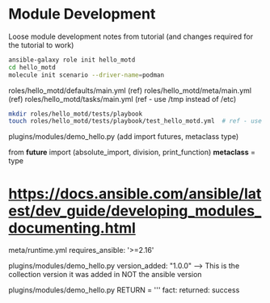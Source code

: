 # Module Development
Loose module development notes from tutorial (and changes required for the
tutorial to work)

``` bash
ansible-galaxy role init hello_motd
cd hello_motd
molecule init scenario --driver-name=podman
```

roles/hello_motd/defaults/main.yml (ref)
roles/hello_motd/meta/main.yml (ref)
roles/hello_motd/tasks/main.yml (ref - use /tmp instead of /etc)

``` bash
mkdir roles/hello_motd/tests/playbook
touch roles/hello_motd/tests/playbook/test_hello_motd.yml  # ref - use YOUR collection name
```

plugins/modules/demo_hello.py (add import futures, metaclass type)

  from __future__ import (absolute_import, division, print_function)
  __metaclass__ = type


# https://docs.ansible.com/ansible/latest/dev_guide/developing_modules_documenting.html
meta/runtime.yml
  requires_ansible: '>=2.16'

plugins/modules/demo_hello.py
  version_added: "1.0.0" --> This is the collection version it was added in NOT the ansible version

plugins/modules/demo_hello.py
  RETURN = '''
  fact:
    returned: success
